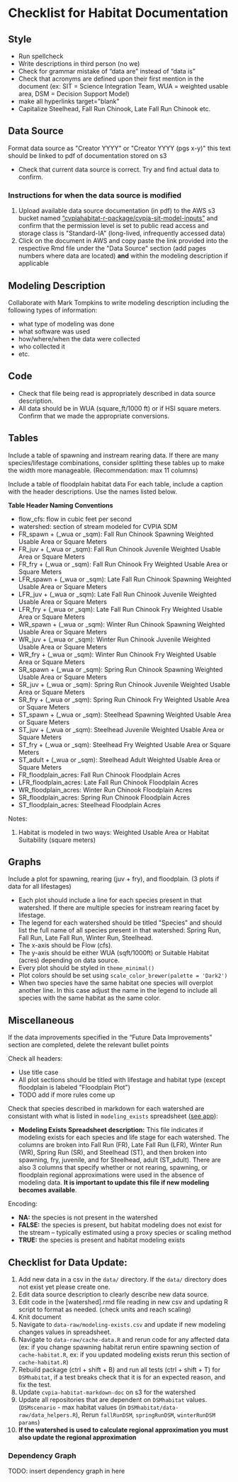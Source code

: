 # Checklist for Habitat Documentation

## Style

* Run spellcheck
* Write descriptions in third person (no we)
* Check for grammar mistake of “data are” instead of “data is”
* Check that acronyms are defined upon their first mention in the document
(ex: SIT = Science Integration Team, WUA = weighted usable area, DSM = Decision Support Model)
* make all hyperlinks target="blank"
* Capitalize Steelhead, Fall Run Chinook, Late Fall Run Chinook etc.

## Data Source

Format data source as "Creator YYYY" or "Creator YYYY (pgs x-y)" this text should be linked to pdf of documentation stored on s3
* Check that current data source is correct. Try and find actual data to confirm. 

### Instructions for when the data source is modified
1. Upload available data source documentation (in pdf) to the AWS s3 bucket named [“cvpiahabitat-r-package/cvpia-sit-model-inputs”](https://s3.console.aws.amazon.com/s3/buckets/cvpiahabitat-r-package/cvpia-sit-model-inputs/?region=us-west-2&tab=overview) and confirm that the permission level is set to public read access and storage class is "Standard-IA" (long-lived, infrequently accessed data)
2. Click on the document in AWS and copy paste the link provided into the respective Rmd file under the "Data Source" section (add pages numbers where data are located) **and** within the modeling description  if applicable

## Modeling Description

Collaborate with Mark Tompkins to write modeling description including the following types of information:

* what type of modeling was done
* what software was used
* how/where/when the data were collected
* who collected it
* etc.

## Code 

* Check that file being read is appropriately described in data source description.  
* All data should be in WUA (square_ft/1000 ft) or if HSI square meters. Confirm that we made the appropriate conversions. 

## Tables
Include a table of spawning and instream rearing data. If there are many species/lifestage combinations, consider splitting these tables up to make the width more manageable. (Recommendation: max 11 columns)

Include a table of floodplain habitat data
For each table, include a caption with the header descriptions. Use the names listed below.

**Table Header Naming Conventions**

* flow_cfs: flow in cubic feet per second
* watershed: section of stream modeled for CVPIA SDM
* FR_spawn + (_wua or _sqm): Fall Run Chinook Spawning Weighted Usable Area or Square Meters
* FR_juv + (_wua or _sqm): Fall Run Chinook Juvenile Weighted Usable Area or Square Meters
* FR_fry + (_wua or _sqm): Fall Run Chinook Fry Weighted Usable Area or Square Meters
* LFR_spawn + (_wua or _sqm): Late Fall Run Chinook Spawning Weighted Usable Area or Square Meters
* LFR_juv + (_wua or _sqm): Late Fall Run Chinook Juvenile Weighted Usable Area or Square Meters
* LFR_fry + (_wua or _sqm): Late Fall Run Chinook Fry Weighted Usable Area or Square Meters
* WR_spawn + (_wua or _sqm): Winter Run Chinook Spawning Weighted Usable Area or Square Meters
* WR_juv + (_wua or _sqm): Winter Run Chinook Juvenile Weighted Usable Area or Square Meters
* WR_fry + (_wua or _sqm): Winter Run Chinook Fry Weighted Usable Area or Square Meters
* SR_spawn + (_wua or _sqm): Spring Run Chinook Spawning Weighted Usable Area or Square Meters
* SR_juv + (_wua or _sqm): Spring Run Chinook Juvenile Weighted Usable Area or Square Meters
* SR_fry + (_wua or _sqm): Spring Run Chinook Fry Weighted Usable Area or Square Meters
* ST_spawn + (_wua or _sqm): Steelhead Spawning Weighted Usable Area or Square Meters
* ST_juv + (_wua or _sqm): Steelhead Juvenile Weighted Usable Area or Square Meters
* ST_fry + (_wua or _sqm): Steelhead Fry Weighted Usable Area or Square Meters
* ST_adult + (_wua or _sqm): Steelhead Adult Weighted Usable Area or Square Meters
* FR_floodplain_acres: Fall Run Chinook Floodplain Acres
* LFR_floodplain_acres: Late Fall Run Chinook Floodplain Acres
* WR_floodplain_acres: Winter Run Chinook Floodplain Acres
* SR_floodplain_acres: Spring Run Chinook Floodplain Acres
* ST_floodplain_acres: Steelhead Floodplain Acres

Notes:  
1. Habitat is modeled in two ways: Weighted Usable Area or Habitat Suitability (square meters)


## Graphs

Include a plot for spawning, rearing (juv + fry), and floodplain. (3 plots if data for all lifestages) 

* Each plot should include a line for each species present in that watershed. If there are multiple species for instream rearing facet by lifestage. 
* The legend for each watershed should be titled "Species" and should list the full name of all species present in that watershed: Spring Run, Fall Run, Late Fall Run, Winter Run, Steelhead. 
* The x-axis should be Flow (cfs). 
* The y-axis should be either WUA (sqft/1000ft) or Suitable Habitat (acres) depending on data source. 
* Every plot should be styled in `theme_minimal()`
* Plot colors should be set using `scale_color_brewer(palette = 'Dark2')`
* When two species have the same habitat one species will overplot another line. In this case adjust the name in the legend to include all species with the same habitat as the same color. 


## Miscellaneous

If the data improvements specified in the “Future Data Improvements” section are completed, delete the relevant bullet points

Check all headers: 

* Use title case
* All plot sections should be titled with lifestage and habitat type (except floodplain is labeled "Floodplain Plot")
* TODO add if more rules come up 

Check that species described in markdown for each watershed are consistant with what is listed in `modeling_exists` spreadsheet ([see app](https://flowwest.shinyapps.io/habitat-modeling-availability/?_ga=2.235487553.1161673530.1630338714-1517480618.1613603367)): 

* **Modeling Exists Spreadsheet description:** This file indicates if modeling exists for each species and life stage for each watershed. The columns are broken into Fall Run (FR), Late Fall Run (LFR), Winter Run (WR), Spring Run (SR), and Steelhead (ST), and then broken into spawning, fry, juvenile, and for Steelhead, adult (ST_adult). There are also 3 columns that specify whether or not rearing, spawning, or floodplain regional approximations were used in the absence of modeling data. **It is important to update this file if new modeling becomes available**.

Encoding:

* **NA:** the species is not present in the watershed
* **FALSE:** the species is present, but habitat modeling does not exist for the stream – typically estimated using a proxy species or scaling method
* **TRUE:** the species is present and habitat modeling exists

## Checklist for Data Update: 
1) Add new data in a csv in the `data/` directory. If the `data/` directory does not exist yet please create one. 
2) Edit data source description to clearly describe new data source. 
3) Edit code in the [watershed].rmd file reading in new csv and updating R script to format as needed. (check units and reach scaling)
4) Knit document 
5) Navigate to `data-raw/modeling-exists.csv` and update if new modeling changes values in spreadsheet. 
6) Navigate to `data-raw/cache-data.R` and rerun code for any affected data (ex: if you change spawning habitat rerun entire spawning section of `cache-habitat.R`, ex: if you updated modeling exists rerun this section of `cache-habitat.R`)
7) Rebuild package (ctrl + shift + B)  and run all tests (ctrl + shift + T) for `DSMhabitat`, if a test breaks check that it is for an expected reason, and fix the test. 
8) Update `cvpia-habitat-markdown-doc` on s3 for the watershed
9) Update all repositories that are dependent on `DSMhabitat` values. (`DSMscenario` - max habitat values (in `DSMhabitat/data-raw/data_helpers.R`), Rerun `fallRunDSM`, `springRunDSM`, `winterRunDSM` `params`)
10) **If the watershed is used to calculate regional approximation you must also update the regional approximation**

### Dependency Graph

TODO: insert dependency graph in here
